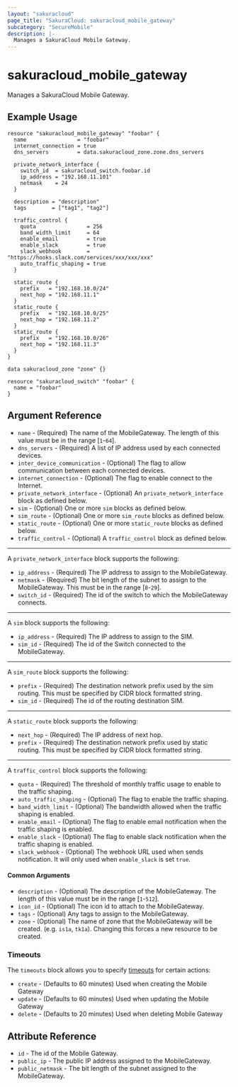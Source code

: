 ```yaml
---
layout: "sakuracloud"
page_title: "SakuraCloud: sakuracloud_mobile_gateway"
subcategory: "SecureMobile"
description: |-
  Manages a SakuraCloud Mobile Gateway.
---
```


# sakuracloud_mobile_gateway

Manages a SakuraCloud Mobile Gateway.

## Example Usage

```hcl
resource "sakuracloud_mobile_gateway" "foobar" {
  name                = "foobar"
  internet_connection = true
  dns_servers         = data.sakuracloud_zone.zone.dns_servers

  private_network_interface {
    switch_id  = sakuracloud_switch.foobar.id
    ip_address = "192.168.11.101"
    netmask    = 24
  }

  description = "description"
  tags        = ["tag1", "tag2"]

  traffic_control {
    quota                = 256
    band_width_limit     = 64
    enable_email         = true
    enable_slack         = true
    slack_webhook        = "https://hooks.slack.com/services/xxx/xxx/xxx"
    auto_traffic_shaping = true
  }

  static_route {
    prefix   = "192.168.10.0/24"
    next_hop = "192.168.11.1"
  }
  static_route {
    prefix   = "192.168.10.0/25"
    next_hop = "192.168.11.2"
  }
  static_route {
    prefix   = "192.168.10.0/26"
    next_hop = "192.168.11.3"
  }
}

data sakuracloud_zone "zone" {}

resource "sakuracloud_switch" "foobar" {
  name = "foobar"
}
```

## Argument Reference

* `name` - (Required) The name of the MobileGateway. The length of this value must be in the range [`1`-`64`].
* `dns_servers` - (Required) A list of IP address used by each connected devices.
* `inter_device_communication` - (Optional) The flag to allow communication between each connected devices.
* `internet_connection` - (Optional) The flag to enable connect to the Internet.
* `private_network_interface` - (Optional) An `private_network_interface` block as defined below.
* `sim` - (Optional) One or more `sim` blocks as defined below.
* `sim_route` - (Optional) One or more `sim_route` blocks as defined below.
* `static_route` - (Optional) One or more `static_route` blocks as defined below.
* `traffic_control` - (Optional) A `traffic_control` block as defined below.

---

A `private_network_interface` block supports the following:

* `ip_address` - (Required) The IP address to assign to the MobileGateway.
* `netmask` - (Required) The bit length of the subnet to assign to the MobileGateway. This must be in the range [`8`-`29`].
* `switch_id` - (Required) The id of the switch to which the MobileGateway connects.

---

A `sim` block supports the following:

* `ip_address` - (Required) The IP address to assign to the SIM.
* `sim_id` - (Required) The id of the Switch connected to the MobileGateway.

---

A `sim_route` block supports the following:

* `prefix` - (Required) The destination network prefix used by the sim routing. This must be specified by CIDR block formatted string.
* `sim_id` - (Required) The id of the routing destination SIM.

---

A `static_route` block supports the following:

* `next_hop` - (Required) The IP address of next hop.
* `prefix` - (Required) The destination network prefix used by static routing. This must be specified by CIDR block formatted string.

---

A `traffic_control` block supports the following:

* `quota` - (Required) The threshold of monthly traffic usage to enable to the traffic shaping.
* `auto_traffic_shaping` - (Optional) The flag to enable the traffic shaping.
* `band_width_limit` - (Optional) The bandwidth allowed when the traffic shaping is enabled.
* `enable_email` - (Optional) The flag to enable email notification when the traffic shaping is enabled.
* `enable_slack` - (Optional) The flag to enable slack notification when the traffic shaping is enabled.
* `slack_webhook` - (Optional) The webhook URL used when sends notification. It will only used when `enable_slack` is set `true`.

#### Common Arguments

* `description` - (Optional) The description of the MobileGateway. The length of this value must be in the range [`1`-`512`].
* `icon_id` - (Optional) The icon id to attach to the MobileGateway.
* `tags` - (Optional) Any tags to assign to the MobileGateway.
* `zone` - (Optional) The name of zone that the MobileGateway will be created. (e.g. `is1a`, `tk1a`). Changing this forces a new resource to be created.


### Timeouts

The `timeouts` block allows you to specify [timeouts](https://www.terraform.io/docs/configuration/resources.html#operation-timeouts) for certain actions:

* `create` - (Defaults to 60 minutes) Used when creating the Mobile Gateway
* `update` - (Defaults to 60 minutes) Used when updating the Mobile Gateway
* `delete` - (Defaults to 20 minutes) Used when deleting Mobile Gateway

## Attribute Reference

* `id` - The id of the Mobile Gateway.
* `public_ip` - The public IP address assigned to the MobileGateway.
* `public_netmask` - The bit length of the subnet assigned to the MobileGateway.

